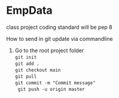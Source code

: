 # EmpData

class project
coding standard will be pep 8

How to send in git update via commandline

1. Go to the root project folder
   <br>
   <code>git init</code>
   <br>
   <code>git add .</code>
   <br>
   <code>git checkout main</code>
   <br>
   <code>git pull</code>
   <br>
   <code>git commit -m "Commit message"</code>
   <br>
   <code> git push -u origin master</code>
